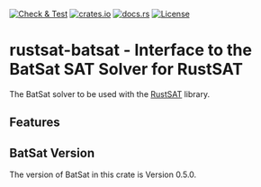 [![Check & Test](https://github.com/chrjabs/rustsat/actions/workflows/batsat.yml/badge.svg)](https://github.com/chrjabs/rustsat/actions/workflows/batsat.yml)
[![crates.io](https://img.shields.io/crates/v/rustsat-batsat)](https://crates.io/crates/rustsat-batsat)
[![docs.rs](https://img.shields.io/docsrs/rustsat-batsat)](https://docs.rs/rustsat-batsat)
[![License](https://img.shields.io/crates/l/rustsat-batsat)](../LICENSE)

<!-- cargo-rdme start -->

# rustsat-batsat - Interface to the BatSat SAT Solver for RustSAT

The BatSat solver to be used with the [RustSAT](https://github.com/chrjabs/rustsat) library.

## Features

## BatSat Version

The version of BatSat in this crate is Version 0.5.0.

<!-- cargo-rdme end -->
